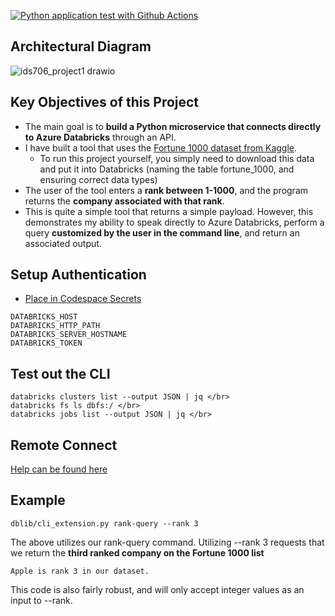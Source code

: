 [![Python application test with Github Actions](https://github.com/nogibjj/abzdel_project1/actions/workflows/pylint.yml/badge.svg)](https://github.com/nogibjj/abzdel_project1/actions/workflows/pylint.yml)

## Architectural Diagram
![ids706_project1 drawio](https://user-images.githubusercontent.com/55398496/190877160-cef690da-7588-4fea-9f46-5582ff5ab9a8.png)

## Key Objectives of this Project

- The main goal is to **build a Python microservice that connects directly to Azure Databricks** through an API.
- I have built a tool that uses the [Fortune 1000 dataset from Kaggle](https://www.kaggle.com/datasets/surajjha101/fortune-top-1000-companies-by-revenue-2022).
  - To run this project yourself, you simply need to download this data and put it into Databricks (naming the table fortune_1000, and ensuring correct data types)
- The user of the tool enters a **rank between 1-1000**, and the program returns the **company associated with that rank**.
- This is quite a simple tool that returns a simple payload. However, this demonstrates my ability to speak directly to Azure Databricks, perform a query **customized by the user in the command line**, and return an associated output.

## Setup Authentication

- [Place in Codespace Secrets](https://learn.microsoft.com/en-us/azure/databricks/dev-tools/python-api#unixlinuxandmacos)

~~~
DATABRICKS_HOST
DATABRICKS_HTTP_PATH
DATABRICKS_SERVER_HOSTNAME
DATABRICKS_TOKEN
~~~

## Test out the CLI

~~~
databricks clusters list --output JSON | jq </br>
databricks fs ls dbfs:/ </br>
databricks jobs list --output JSON | jq </br>
~~~

## Remote Connect
  [Help can be found here](https://docs.databricks.com/dev-tools/databricks-connect.html)
  
  
## Example

~~~
dblib/cli_extension.py rank-query --rank 3
~~~
The above utilizes our rank-query command. Utilizing --rank 3 requests that we return the **third ranked company on the Fortune 1000 list**

~~~
Apple is rank 3 in our dataset.
~~~

This code is also fairly robust, and will only accept integer values as an input to --rank.


 
